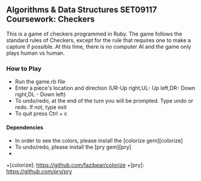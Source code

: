 Algorithms & Data Structures SET09117 Coursework: Checkers
------------

This is a game of checkers programmed in Ruby.
The game follows the standard rules of Checkers, except for the rule that requires one to make a capture if possible. At this time, there is no computer AI and the game only plays human vs human.

### How to Play
+ Run the game.rb file
+ Enter a piece's location and direction (UR-Up right,UL- Up left,DR- Down right,DL - Down left)
+ To undo/redo, at the end of the turn you will be prompted. Type undo or redo. If not, type exit
+ To quit press Ctrl + c
#### Dependencies
+ In order to see the colors, please install the [colorize gem][colorize]
+ To undo/redo, please install the [pry gem][pry]
+
+[colorize]: https://github.com/fazibear/colorize
+[pry]: https://github.com/pry/pry
